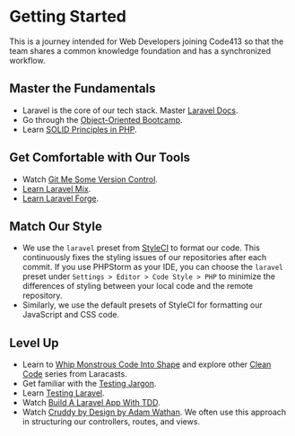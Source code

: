 # Getting Started
This is a journey intended for Web Developers joining Code413 so that the team shares a common knowledge foundation and has a synchronized workflow.

## Master the Fundamentals
- Laravel is the core of our tech stack. Master [Laravel Docs](https://laravel.com/docs/).
- Go through the [Object-Oriented Bootcamp](https://laracasts.com/series/object-oriented-bootcamp-in-php).
- Learn [SOLID Principles in PHP](https://laracasts.com/series/solid-principles-in-php).

## Get Comfortable with Our Tools
- Watch [Git Me Some Version Control](https://laracasts.com/series/git-me-some-version-control).
- [Learn Laravel Mix](https://laracasts.com/series/learn-laravel-mix).
- [Learn Laravel Forge](https://laracasts.com/series/learn-laravel-forge).

## Match Our Style
- We use the `laravel` preset from [StyleCI](https://styleci.io/) to format our code. This continuously fixes the styling issues of our repositories after each commit. If you use PHPStorm as your IDE, you can choose the `laravel` preset under `Settings > Editor > Code Style > PHP` to minimize the differences of styling between your local code and the remote repository. 
- Similarly, we use the default presets of StyleCI for formatting our JavaScript and CSS code.

## Level Up
- Learn to [Whip Monstrous Code Into Shape](https://laracasts.com/series/whip-monstrous-code-into-shape) and explore other [Clean Code](https://laracasts.com/topics/clean-code) series from Laracasts.
- Get familiar with the [Testing Jargon](https://laracasts.com/series/testing-jargon).
- Learn [Testing Laravel](https://laracasts.com/series/phpunit-testing-in-laravel).
- Watch [Build A Laravel App With TDD](https://laracasts.com/series/build-a-laravel-app-with-tdd).
- Watch [Cruddy by Design by Adam Wathan](https://youtu.be/MF0jFKvS4SI). We often use this approach in structuring our controllers, routes, and views. 
